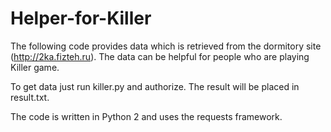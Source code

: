# Helper-for-Killer
The following code provides data which is retrieved from the dormitory site (http://2ka.fizteh.ru). The data can be helpful for people who are playing Killer game.

To get data just run killer.py and authorize. The result will be placed in result.txt.

The code is written in Python 2 and uses the requests framework.

